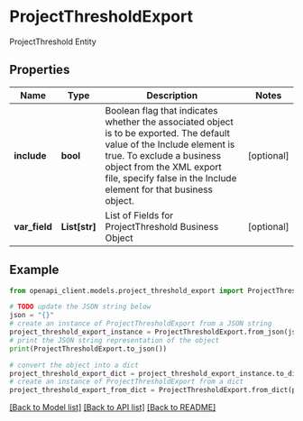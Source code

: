 # ProjectThresholdExport

ProjectThreshold Entity

## Properties

Name | Type | Description | Notes
------------ | ------------- | ------------- | -------------
**include** | **bool** | Boolean flag that indicates whether the associated object is to be exported. The default value of the Include element is true. To exclude a business object from the XML export file, specify false in the Include element for that business object. | [optional] 
**var_field** | **List[str]** | List of Fields for ProjectThreshold Business Object | [optional] 

## Example

```python
from openapi_client.models.project_threshold_export import ProjectThresholdExport

# TODO update the JSON string below
json = "{}"
# create an instance of ProjectThresholdExport from a JSON string
project_threshold_export_instance = ProjectThresholdExport.from_json(json)
# print the JSON string representation of the object
print(ProjectThresholdExport.to_json())

# convert the object into a dict
project_threshold_export_dict = project_threshold_export_instance.to_dict()
# create an instance of ProjectThresholdExport from a dict
project_threshold_export_from_dict = ProjectThresholdExport.from_dict(project_threshold_export_dict)
```
[[Back to Model list]](../README.md#documentation-for-models) [[Back to API list]](../README.md#documentation-for-api-endpoints) [[Back to README]](../README.md)


